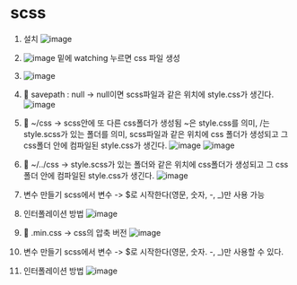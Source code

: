 # scss

1. 설치
![image](https://github.com/aeiouzz/scss/assets/145514483/48de0d8a-5f66-4195-a533-0b7f70766f45)

2. ![image](https://github.com/aeiouzz/scss/assets/145514483/815876a5-d4c6-4c62-b53b-7f3ef6e179f2)
밑에 watching 누르면 css 파일 생성

3. ![image](https://github.com/aeiouzz/scss/assets/145514483/4dbbcb85-30f5-401a-a8c2-d746c3be9543)

4. 🎀 savepath : null -> null이면 scss파일과 같은 위치에 style.css가 생긴다.
   ![image](https://github.com/aeiouzz/scss/assets/145514483/0cf65890-0ced-4bd1-bd36-f2f241ca5690)

5. 🎀 ~/css -> scss안에 또 다른 css폴더가 생성됨
~은 style.css를 의미, /는 style.scss가 있는 폴더를 의미, scss파일과 같은 위치에 css 폴더가 생성되고 그 css폴더 안에 컴파일된 style.css가 생긴다.
![image](https://github.com/aeiouzz/scss/assets/145514483/02f8301d-a5e5-4f0b-b9e6-f7d271041105)
![image](https://github.com/aeiouzz/scss/assets/145514483/fccc4069-0498-4f65-8a66-0d1709746c0a)

6. 🎀 ~/../css -> style.scss가 있는 폴더와 같은 위치에 css폴더가 생성되고 그 css폴더 안에 컴파일된 style.css가 생긴다.
![image](https://github.com/aeiouzz/scss/assets/145514483/2a3c9e4b-e98d-44a3-8d81-24b6e887f066)

7. 변수 만들기 scss에서 변수 -> $로 시작한다(영문, 숫자, -, _)만 사용 가능

8. 인터폴레이션 방법
![image](https://github.com/aeiouzz/scss/assets/145514483/b2dfdb75-5d78-4911-b1d7-67fe97eb357e)


8. 🎀 .min.css -> css의 압축 버전
![image](https://github.com/aeiouzz/scss/assets/145514483/d5369fb4-e3a4-4c01-a8cc-f0aa8e268c25)


9. 변수 만들기
scss에서 변수 -> $로 시작한다(영문, 숫자. -, _)만 사용할 수 있다.

10. 인터폴레이션 방법
![image](https://github.com/aeiouzz/scss/assets/145514483/63a45377-a1a1-44a1-9297-9cb6c79d5908)

